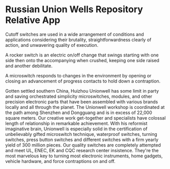 # Russian Union Wells Repository Relative App

Cutoff switches are used in a wide arrangement of conditions and applications considering their brutality, straightforwardness clearly of action, and unwavering quality of execution. 

A rocker switch is an electric on/off change that swings starting with one side then onto the accompanying when crushed, keeping one side raised and another debilitate. 

A microswitch responds to changes in the environment by opening or closing an advancement of progress contacts to hold down a contraption. 

Gotten settled southern China, Huizhou Unionwell has some limit in party and saving orchestrated simplicity microswitches, modules, and other precision electronic parts that have been assembled with various brands locally and all through the planet. The Unionwell workshop is coordinated at the path among Shenzhen and Dongguang and is in excess of 22,000 square meters. Our creative work get-together and specialists have colossal length of relationship in remarkable achievement. With his reformist imaginative brain, Unionwell is especially solid in the certification of unbelievably gifted microswitch technique, waterproof switches, turning switches, press button switches and different switches with a firm yearly yield of 300 million pieces. Our quality switches are completely attempted and meet UL, ENEC, EK and CQC research center insistence. They're the most marvelous key to turning most electronic instruments, home gadgets, vehicle hardware, and force contraptions on and off.
